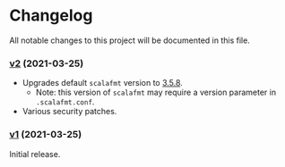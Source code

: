 # Changelog

All notable changes to this project will be documented in this file.

### [v2](https://github.com/jrouly/scalafmt-native-action/releases/tag/v2) (2021-03-25)

* Upgrades default `scalafmt` version to [3.5.8](https://github.com/scalameta/scalafmt/releases/tag/v3.5.8).
  * Note: this version of `scalafmt` may require a version parameter in `.scalafmt.conf`.
* Various security patches.

### [v1](https://github.com/jrouly/scalafmt-native-action/releases/tag/v1) (2021-03-25)

Initial release.

